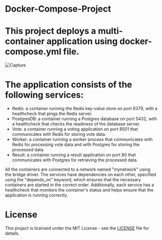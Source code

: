 # Docker-Compose-Project

# This project deploys a multi-container application using docker-compose.yml file.

![Capture](https://user-images.githubusercontent.com/117350787/225546388-0df65232-ff89-4c6a-bdb8-13954857d652.PNG)

# The application consists of the following services:

- Redis: a container running the Redis key-value store on port 6379, with a healthcheck that pings the Redis server.
- PostgresDB: a container running a Postgres database on port 5432, with a healthcheck that checks the readiness of the database server.
- Vote: a container running a voting application on port 8501 that communicates with Redis for storing vote data.
- Worker: a container running a worker process that communicates with Redis for processing vote data and with Postgres for storing the processed data.
- Result: a container running a result application on port 80 that communicates with Postgres for retrieving the processed data.

All the containers are connected to a network named "mynetwork" using the bridge driver. The services have dependencies on each other, specified using the "depends_on" keyword, which ensures that the necessary containers are started in the correct order. Additionally, each service has a healthcheck that monitors the container's status and helps ensure that the application is running correctly.

# License

This project is licensed under the MIT License - see the [LICENSE](https://github.com/Chaitannyaa/Docker-Compose-Project/blob/e2b1533cb6dbfa0dad10eeaeccd51015e18afbd0/LICENSE.md) file for details.
